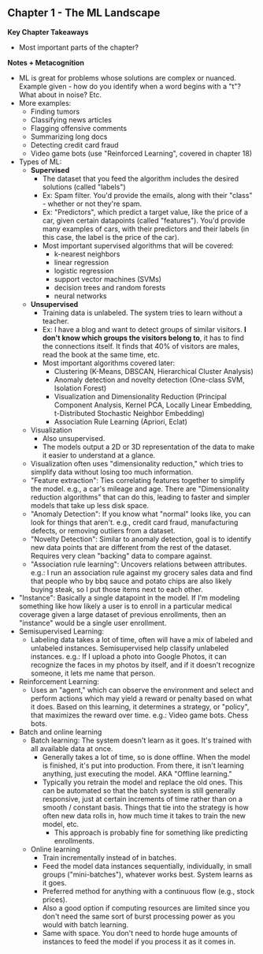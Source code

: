 ## Chapter 1 - The ML Landscape

**Key Chapter Takeaways**
- Most important parts of the chapter?

**Notes + Metacognition**
- ML is great for problems whose solutions are complex or nuanced. Example given - how do you identify when a word begins with a "t"? What about in noise? Etc. 
- More examples:
	- Finding tumors
	- Classifying news articles
	- Flagging offensive comments
	- Summarizing long docs
	- Detecting credit card fraud
	- Video game bots (use "Reinforced Learning", covered in chapter 18)
- Types of ML:
	- **Supervised** 
		- The dataset that you feed the algorithm includes the desired solutions (called "labels")
		- Ex: Spam filter. You'd provide the emails, along with their "class" - whether or not they're spam.
		- Ex: "Predictors", which predict a target value, like the price of a car, given certain datapoints (called "features"). You'd provide many examples of cars, with their predictors and their labels (in this case, the label is the price of the car).
		- Most important supervised algorithms that will be covered:
			- k-nearest neighbors
			- linear regression
			- logistic regression
			- support vector machines (SVMs)
			- decision trees and random forests
			- neural networks
	- **Unsupervised**
		- Training data is unlabeled. The system tries to learn without a teacher.
		- Ex: I have a blog and want to detect groups of similar visitors. **I don't know which groups the visitors belong to**, it has to find the connections itself. It finds that 40% of visitors are males, read the book at the same time, etc.
		- Most important algorithms covered later:
			- Clustering (K-Means, DBSCAN, Hierarchical Cluster Analysis)
			- Anomaly detection and novelty detection (One-class SVM, Isolation Forest)
			- Visualization and Dimensionality Reduction (Principal Component Analysis, Kernel PCA, Locally Linear Embedding, t-Distributed Stochastic Neighbor Embedding)
			- Association Rule Learning (Apriori, Eclat)
	- Visualization
		- Also unsupervised.
		- The models output a 2D or 3D representation of the data to make it easier to understand at a glance.
	- Visualization often uses "dimensionality reduction," which tries to simplify data without losing too much information.
	- "Feature extraction": Ties correlating features together to simplify the model. e.g., a car's mileage and age. There are "Dimensionality reduction algorithms" that can do this, leading to faster and simpler models that take up less disk space.
	- "Anomaly Detection": If you know what "normal" looks like, you can look for things that aren't. e.g., credit card fraud, manufacturing defects, or removing outliers from a dataset.
	- "Novelty Detection": Similar to anomaly detection, goal is to identify new data points that are different from the rest of the dataset. Requires very clean "backing" data to compare against.
	- "Association rule learning": Uncovers relations between attributes. e.g.: I run an association rule against my grocery sales data and find that people who by bbq sauce and potato chips are also likely buying steak, so I put those items next to each other.
- "Instance": Basically a single datapoint in the model. If I'm modeling something like how likely a user is to enroll in a particular medical coverage given a large dataset of previous enrollments, then an "instance" would be a single user enrollment.
- Semisupervised Learning: 
	- Labeling data takes a lot of time, often will have a mix of labeled and unlabeled instances. Semisupervised help classify unlabeled instances. e.g.: If I upload a photo into Google Photos, it can recognize the faces in my photos by itself, and if it doesn't recognize someone, it lets me name that person.
- Reinforcement Learning:
	- Uses an "agent," which can observe the environment and select and perform actions which may yield a reward or penalty based on what it does. Based on this learning, it determines a strategy, or "policy", that maximizes the reward over time. e.g.: Video game bots. Chess bots.
- Batch and online learning
	- Batch learning: The system doesn't learn as it goes. It's trained with all available data at once.
		- Generally takes a lot of time, so is done offline. When the model is finished, it's put into production. From there, it isn't learning anything, just executing the model. AKA "Offline learning."
		- Typically you retrain the model and replace the old ones. This can be automated so that the batch system is still generally responsive, just at certain increments of time rather than on a smooth / constant basis. Things that tie into the strategy is how often new data rolls in, how much time it takes to train the new model, etc.
			- This approach is probably fine for something like predicting enrollments.
	- Online learning
		- Train incrementally instead of in batches.
		- Feed the model data instances sequentially, individually, in small groups ("mini-batches"), whatever works best. System learns as it goes.
		- Preferred method for anything with a continuous flow (e.g., stock prices).
		- Also a good option if computing resources are limited since you don't need the same sort of burst processing power as you would with batch learning.
		- Same with space. You don't need to horde huge amounts of instances to feed the model if you process it as it comes in.



<!--stackedit_data:
eyJoaXN0b3J5IjpbLTY5MjIyNjgyMywtMTM2Njc2NjA5NCwtOD
k4MDkyNDQ2LC0xOTM0OTUyMTI5LC01NzQ5OTQ4NTYsMTk3ODc1
NTYxMSwyMTAyODY2Nzc3LDMwODY0MjgzM119
-->